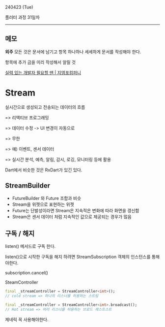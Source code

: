240423 (Tue)

플러터 과정 31일차

-----------------
메모
-
**외주** 모든 것은 문서에 남기고 항목 하나하나 세세하게 문서를 작성해야 한다.

항목에 추가 금을 미리 작성해서 알릴 것

[실력 있는 개발자 필요할 땐 | 지엠포컴퍼니](https://greenapps.kr/)

# Stream

실시간으로 생성되고 전송되는 데이터의 흐름

=> 리액티브 프로그래밍

=> 데이터 수정 -> UI 변경이 자동으로

=> 무한

=> 예) 이벤트, 센서 데이터

=> 실시간 분석, 예측, 알림, 감시, 로깅, 모니터링 등에 활용

Dart에서 비슷한 것은 RxDart가 있긴 있다.

StreamBuilder
-

- FutureBuilder 와 Future 조합과 비슷
- Stream을 위젯으로 표현하는 위젯
- Future는 단발성이라면 Stream은 지속적은 변화에 따라 화면을 갱신함
- Stream은 센서 데이터 처럼 지속적인 값으로 제공되는 경우가 많음

구독 / 해지
-

listen() 메서드로 구독 한다.

listen()으로 시작한 구독을 해지 하려면 StreamSubscription 객체의 인스턴스를 통해야한다.

subscription.cancel()

SteamController


```dart
final _streamController = StreamController<int>();
// cold stream => 하나의 리스너를 허용하는 스트림

final _streamController = StreamController<int>.broadcast();
// Hot stream => 여러 리스너를 허용하는 브로드 캐스트스트
```

제네릭 꼭 사용해야한다.
